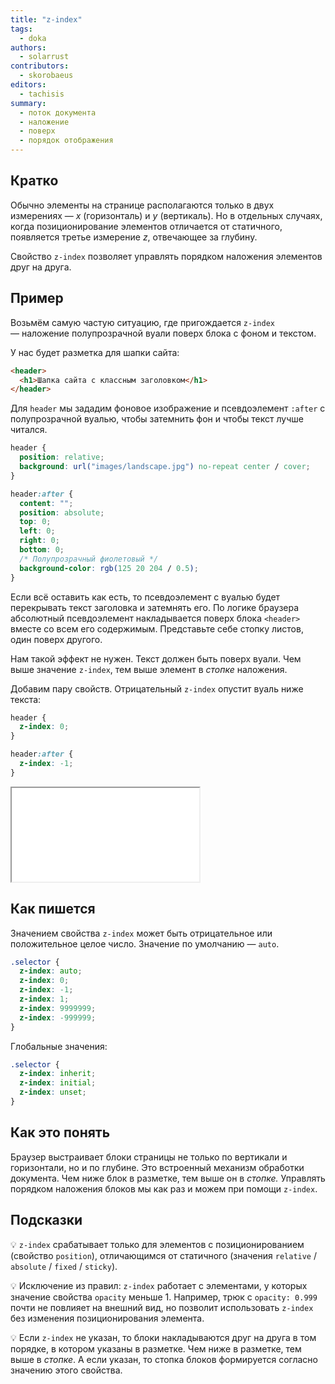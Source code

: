 ```yaml
---
title: "z-index"
tags:
  - doka
authors:
  - solarrust
contributors:
  - skorobaeus
editors:
  - tachisis
summary:
  - поток документа
  - наложение
  - поверх
  - порядок отображения
---
```


## Кратко

Обычно элементы на странице располагаются только в двух измерениях — _x_ (горизонталь) и _y_ (вертикаль). Но в отдельных случаях, когда позиционирование элементов отличается от статичного, появляется третье измерение _z_, отвечающее за глубину.

Свойство `z-index` позволяет управлять порядком наложения элементов друг на друга.

## Пример

Возьмём самую частую ситуацию, где пригождается `z-index` — наложение полупрозрачной вуали поверх блока с фоном и текстом.

У нас будет разметка для шапки сайта:

```html
<header>
  <h1>Шапка сайта с классным заголовком</h1>
</header>
```

Для `header` мы зададим фоновое изображение и псевдоэлемент `:after` с полупрозрачной вуалью, чтобы затемнить фон и чтобы текст лучше читался.

```css
header {
  position: relative;
  background: url("images/landscape.jpg") no-repeat center / cover;
}

header:after {
  content: "";
  position: absolute;
  top: 0;
  left: 0;
  right: 0;
  bottom: 0;
  /* Полупрозрачный фиолетовый */
  background-color: rgb(125 20 204 / 0.5);
}
```

Если всё оставить как есть, то псевдоэлемент с вуалью будет перекрывать текст заголовка и затемнять его. По логике браузера абсолютный псевдоэлемент накладывается поверх блока `<header>` вместе со всем его содержимым. Представьте себе стопку листов, один поверх другого.

Нам такой эффект не нужен. Текст должен быть поверх вуали. Чем выше значение `z-index`, тем выше элемент в _стопке_ наложения.

Добавим пару свойств. Отрицательный `z-index` опустит вуаль ниже текста:

```css
header {
  z-index: 0;
}

header:after {
  z-index: -1;
}
```

<iframe title="Вуаль для картинки" src="demos/overlay.html"></iframe>

## Как пишется

Значением свойства `z-index` может быть отрицательное или положительное целое число. Значение по умолчанию — `auto`.

```css
.selector {
  z-index: auto;
  z-index: 0;
  z-index: -1;
  z-index: 1;
  z-index: 9999999;
  z-index: -999999;
}
```

Глобальные значения:

```css
.selector {
  z-index: inherit;
  z-index: initial;
  z-index: unset;
}
```

## Как это понять

Браузер выстраивает блоки страницы не только по вертикали и горизонтали, но и по глубине. Это встроенный механизм обработки документа. Чем ниже блок в разметке, тем выше он в _стопке._ Управлять порядком наложения блоков мы как раз и можем при помощи `z-index`.

## Подсказки

💡 `z-index` срабатывает только для элементов с позиционированием (свойство `position`), отличающимся от статичного (значения `relative` / `absolute` / `fixed` / `sticky`).

💡 Исключение из правил: `z-index` работает с элементами, у которых значение свойства `opacity` меньше 1. Например, трюк с `opacity: 0.999` почти не повлияет на внешний вид, но позволит использовать `z-index` без изменения позиционирования элемента.

💡 Если `z-index` не указан, то блоки накладываются друг на друга в том порядке, в котором указаны в разметке. Чем ниже в разметке, тем выше в _стопке_. А если указан, то стопка блоков формируется согласно значению этого свойства.
